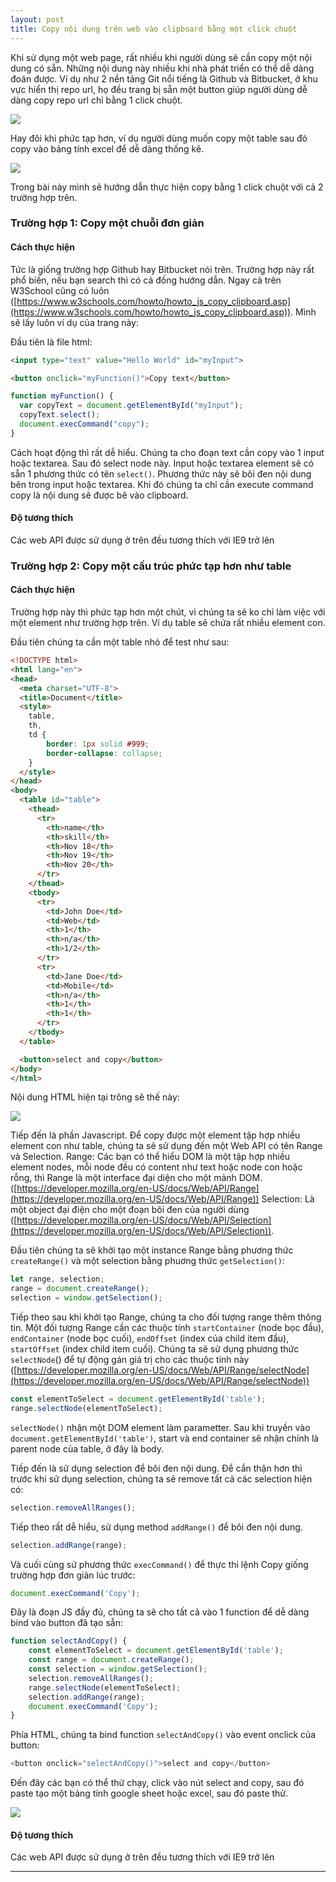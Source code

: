 ```yaml
---
layout: post
title: Copy nội dung trên web vào clipboard bằng một click chuột
---
```


Khi sử dụng một web page, rất nhiều khi người dùng sẽ cần copy một nội dung có sẵn. Những nội dung này nhiều khi nhà phát triển có thể dễ dàng đoán được. Ví dụ như 2 nền tảng Git nổi tiếng là Github và Bitbucket, ở khu vực hiển thị repo url, họ đều trang bị sẵn một button giúp người dùng dễ dàng copy repo url chỉ bằng 1 click chuột.

![](https://images.viblo.asia/783e8625-2e58-4113-921f-2f24ac6d990f.jpg)

Hay đôi khi phức tạp hơn, ví dụ người dùng muốn copy một table sau đó copy vào bảng tính excel để dễ dàng thống kê.

![](https://images.viblo.asia/3077b346-3a37-49a5-bd77-750868b05350.jpg)

Trong bài này mình sẽ hướng dẫn thực hiện copy bằng 1 click chuột với cả 2 trường hợp trên.

### Trường hợp 1: Copy một chuỗi đơn giản

#### Cách thực hiện
Tức là giống trường hợp Github hay Bitbucket nói trên. Trường hợp này rất phổ biến, nếu bạn search thì có cả đống hướng dẫn. Ngay cả trên W3School cũng có luôn ([https://www.w3schools.com/howto/howto_js_copy_clipboard.asp](https://www.w3schools.com/howto/howto_js_copy_clipboard.asp)). Mình sẽ lấy luôn ví dụ của trang này:

Đầu tiên là file html:

```html
<input type="text" value="Hello World" id="myInput">

<button onclick="myFunction()">Copy text</button>
```

```js
function myFunction() {
  var copyText = document.getElementById("myInput");
  copyText.select();
  document.execCommand("copy");
}
```
Cách hoạt động thì rất dễ hiểu. Chúng ta cho đoạn text cần copy vào 1 input hoặc textarea. Sau đó select node này. Input hoặc textarea element sẽ có sẵn 1 phương thức có tên `select()`. Phương thức này sẽ bôi đen nội dung bên trong input hoặc textarea. Khi đó chúng ta chỉ cần execute command copy là nội dung sẽ được bê vào clipboard.

#### Độ tương thích
Các web API được sử dụng ở trên đều tương thích với IE9 trở lên


### Trường hợp 2: Copy một cấu trúc phức tạp hơn như table
#### Cách thực hiện
Trường hợp này thì phức tạp hơn một chút, vì chúng ta sẽ ko chỉ làm việc với một element như trường hợp trên. Ví dụ table sẽ chứa rất nhiều element con.

Đầu tiên chúng ta cần một table nhỏ để test như sau:

```html
<!DOCTYPE html>
<html lang="en">
<head>
  <meta charset="UTF-8">
  <title>Document</title>
  <style>
    table,
    th,
    td {
        border: 1px solid #999;
        border-collapse: collapse;
    }
  </style>
</head>
<body>
  <table id="table">
    <thead>
      <tr>
        <th>name</th>
        <th>skill</th>
        <th>Nov 18</th>
        <th>Nov 19</th>
        <th>Nov 20</th>
      </tr>
    </thead>
    <tbody>
      <tr>
        <td>John Doe</td>
        <td>Web</td>
        <th>1</th>
        <th>n/a</th>
        <th>1/2</th>
      </tr>
      <tr>
        <td>Jane Doe</td>
        <td>Mobile</td>
        <th>n/a</th>
        <th>1</th>
        <th>1</th>
      </tr>
    </tbody>
  </table>

  <button>select and copy</button>
</body>
</html>
```

Nội dung HTML hiện tại trông sẽ thế này:

![](https://images.viblo.asia/16791481-3232-41a2-ab48-b07aec420339.png)

Tiếp đến là phần Javascript. Để copy được một element tập hợp nhiều element con như table, chúng ta sẽ sử dụng đến một Web API có tên Range và Selection. Range: Các bạn có thể hiểu DOM là một tập hợp nhiều element nodes, mỗi node đều có content như text hoặc node con hoặc rỗng, thì Range là một interface đại diện cho một mảnh DOM. ([https://developer.mozilla.org/en-US/docs/Web/API/Range](https://developer.mozilla.org/en-US/docs/Web/API/Range)) Selection: Là một object đại điện cho một đoạn bôi đen của người dùng ([https://developer.mozilla.org/en-US/docs/Web/API/Selection](https://developer.mozilla.org/en-US/docs/Web/API/Selection)).

Đầu tiên chúng ta sẽ khởi tạo một instance Range bằng phương thức `createRange()` và một selection bằng phuơng thức `getSelection()`:

```js
let range, selection;
range = document.createRange();
selection = window.getSelection();
```

Tiếp theo sau khi khởi tạo Range, chúng ta cho đối tượng range thêm thông tin. Một đối tượng Range cần các thuộc tính `startContainer` (node bọc đầu), `endContainer` (node bọc cuối), `endOffset` (index của child item đầu), `startOffset` (index child item cuối). Chúng ta sẽ sử dụng phương thức `selectNode`() để tự động gán giá trị cho các thuộc tính này ([https://developer.mozilla.org/en-US/docs/Web/API/Range/selectNode](https://developer.mozilla.org/en-US/docs/Web/API/Range/selectNode))

```js
const elementToSelect = document.getElementById('table');
range.selectNode(elementToSelect);
```
`selectNode()` nhận một DOM element làm parametter. Sau khi truyền vào `document.getElementById('table')`, start và end container sẽ nhận chính là parent node của table, ở đây là body.

Tiếp đến là sử dụng selection để bôi đen nội dung. Để cẩn thận hơn thì trước khi sử dụng selection, chúng ta sẽ remove tất cả các selection hiện có:

```js
selection.removeAllRanges();
```

Tiếp theo rất dễ hiểu, sử dụng method `addRange()` để bôi đen nội dung.

```js
selection.addRange(range);
```

Và cuối cùng sử phương thức `execCommand()` để thực thi lệnh Copy giống trường hợp đơn giản lúc trước:

```js
document.execCommand('Copy');
```
Đây là đoạn JS đầy đủ, chúng ta sẽ cho tất cả vào 1 function để dễ dàng bind vào button đã tạo sẵn:

```js
function selectAndCopy() {
    const elementToSelect = document.getElementById('table');
    const range = document.createRange();
    const selection = window.getSelection();
    selection.removeAllRanges();
    range.selectNode(elementToSelect);
    selection.addRange(range);
    document.execCommand('Copy');
}
```

Phía HTML, chúng ta bind function `selectAndCopy()` vào event onclick của button:

```js
<button onclick="selectAndCopy()">select and copy</button>
```

Đến đây các bạn có thể thử chạy, click vào nút select and copy, sau đó paste tạo một bảng tính google sheet hoặc excel, sau đó paste thử.

![](https://images.viblo.asia/23ed824f-63c8-4b7d-b86b-6f89beee834e.jpg)

#### Độ tương thích
Các web API được sử dụng ở trên đều tương thích với IE9 trở lên


---
